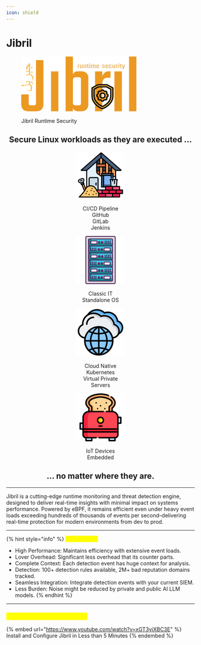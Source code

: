 ```yaml
---
icon: shield
---
```


# Jibril

<figure><img src=".gitbook/assets/jibril-logo-batuta-trans.png" alt="" width="308"><figcaption><p>Jibril Runtime Security</p></figcaption></figure>

<h2 align="center"><strong>Secure Linux workloads as they are executed ...</strong></h2>

<div align="center"><figure><img src=".gitbook/assets/image (1).png" alt="" width="128"><figcaption><p>CI/CD Pipeline<br>GitHub<br>GitLab<br>Jenkins</p></figcaption></figure> <figure><img src=".gitbook/assets/image (1) (1).png" alt="" width="128"><figcaption><p>Classic IT<br>Standalone OS</p></figcaption></figure> <figure><img src=".gitbook/assets/image (3).png" alt="" width="128"><figcaption><p>Cloud Native<br>Kubernetes<br>Virtual Private<br>Servers</p></figcaption></figure> <figure><img src=".gitbook/assets/image (4).png" alt="" width="128"><figcaption><p>IoT Devices<br>Embedded</p></figcaption></figure></div>

<h2 align="center"><strong>... no matter where they are.</strong></h2>

***

Jibril is a cutting-edge runtime monitoring and threat detection engine, designed to deliver real-time insights with minimal impact on systems performance. Powered by eBPF, it remains efficient even under heavy event loads exceeding hundreds of thousands of events per second–delivering real-time protection for modern environments from dev to prod.

***

{% hint style="info" %}
<mark style="color:yellow;">**Key Benefits**</mark>

* High Performance: Maintains efficiency with extensive event loads.
* Lover Overhead: Significant less overhead that its counter parts.
* Complete Context: Each detection event has huge context for analysis.
* Detection: 100+ detection rules available, 2M+ bad reputation domains tracked.
* Seamless Integration: Integrate detection events with your current SIEM.
* Less Burden: Noise might be reduced by private and public AI LLM models.
{% endhint %}

***

### <mark style="color:yellow;">Jibril in less than 5 Minutes</mark>

{% embed url="https://www.youtube.com/watch?v=xGT3yiXBC3E" %}
Install and Configure Jibril in Less than 5 Minutes
{% endembed %}
